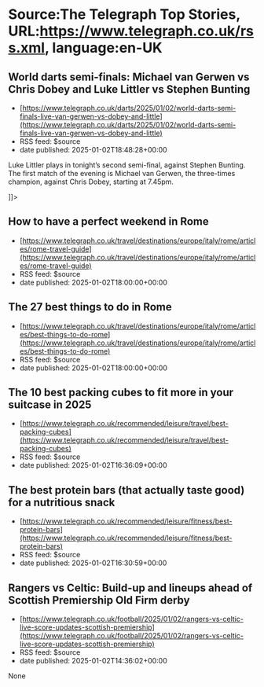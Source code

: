 # Source:The Telegraph Top Stories, URL:https://www.telegraph.co.uk/rss.xml, language:en-UK

## World darts semi-finals: Michael van Gerwen vs Chris Dobey and Luke Littler vs Stephen Bunting
 - [https://www.telegraph.co.uk/darts/2025/01/02/world-darts-semi-finals-live-van-gerwen-vs-dobey-and-little](https://www.telegraph.co.uk/darts/2025/01/02/world-darts-semi-finals-live-van-gerwen-vs-dobey-and-little)
 - RSS feed: $source
 - date published: 2025-01-02T18:48:28+00:00

<![CDATA[<p>Luke Littler plays in tonight’s second semi-final, against Stephen Bunting. The first match of the evening is Michael van Gerwen, the three-times champion, against Chris Dobey, starting at 7.45pm.</p>]]>

## How to have a perfect weekend in Rome
 - [https://www.telegraph.co.uk/travel/destinations/europe/italy/rome/articles/rome-travel-guide](https://www.telegraph.co.uk/travel/destinations/europe/italy/rome/articles/rome-travel-guide)
 - RSS feed: $source
 - date published: 2025-01-02T18:00:00+00:00

<![CDATA[An insider 48-hour guide to the historic, art-laden European metropolis that is the Eternal City]]>

## The 27 best things to do in Rome
 - [https://www.telegraph.co.uk/travel/destinations/europe/italy/rome/articles/best-things-to-do-rome](https://www.telegraph.co.uk/travel/destinations/europe/italy/rome/articles/best-things-to-do-rome)
 - RSS feed: $source
 - date published: 2025-01-02T18:00:00+00:00

<![CDATA[From Vespa tours to viewing private collections and relaxing in Roman baths, find a different side to the city at its top attractions]]>

## The 10 best packing cubes to fit more in your suitcase in 2025
 - [https://www.telegraph.co.uk/recommended/leisure/travel/best-packing-cubes](https://www.telegraph.co.uk/recommended/leisure/travel/best-packing-cubes)
 - RSS feed: $source
 - date published: 2025-01-02T16:36:09+00:00

<![CDATA[Packing cubes fit inside suitcases like pieces of a puzzle and save space while travelling - but with so many on the market, which is best?]]>

## The best protein bars (that actually taste good) for a nutritious snack
 - [https://www.telegraph.co.uk/recommended/leisure/fitness/best-protein-bars](https://www.telegraph.co.uk/recommended/leisure/fitness/best-protein-bars)
 - RSS feed: $source
 - date published: 2025-01-02T16:30:59+00:00

<![CDATA[Whether you want to build muscle or follow a balanced diet, we&rsquo;ve tried the tastiest, healthiest and most nutritious protein snacks]]>

## Rangers vs Celtic: Build-up and lineups ahead of Scottish Premiership Old Firm derby
 - [https://www.telegraph.co.uk/football/2025/01/02/rangers-vs-celtic-live-score-updates-scottish-premiership](https://www.telegraph.co.uk/football/2025/01/02/rangers-vs-celtic-live-score-updates-scottish-premiership)
 - RSS feed: $source
 - date published: 2025-01-02T14:36:02+00:00

None

